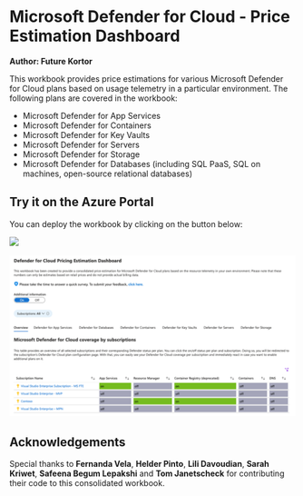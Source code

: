 # Microsoft Defender for Cloud - Price Estimation Dashboard

**Author: Future Kortor**

This workbook provides price estimations for various Microsoft Defender for Cloud plans based on usage telemetry in a particular environment. The following plans are covered in the workbook:

* Microsoft Defender for App Services
* Microsoft Defender for Containers
* Microsoft Defender for Key Vaults
* Microsoft Defender for Servers
* Microsoft Defender for Storage
* Microsoft Defender for Databases (including SQL PaaS, SQL on machines, open-source relational databases)

## Try it on the Azure Portal

You can deploy the workbook by clicking on the button below:

<a href="https://aka.ms/AAg29zc" target="_blank"><img src="https://aka.ms/deploytoazurebutton"/></a>

![Overview](./overview.png)

## Acknowledgements
Special thanks to **Fernanda Vela**, **Helder Pinto**, **Lili Davoudian**, **Sarah Kriwet**, **Safeena Begum Lepakshi** and **Tom Janetscheck** for contributing their code to this consolidated workbook.
